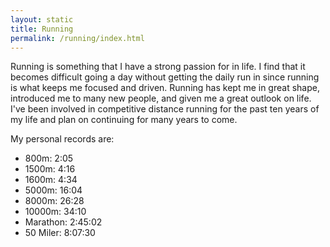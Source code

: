 ```yaml
---
layout: static
title: Running
permalink: /running/index.html
---
```


Running is something that I have a strong passion for in life. I find that it becomes difficult going a day without getting the daily run in since running is what keeps me focused and driven. Running has kept me in great shape, introduced me to many new people, and given me a great outlook on life. I've been involved in competitive distance running for the past ten years of my life and plan on continuing for many years to come.

My personal records are:

* 800m: 2:05
* 1500m: 4:16
* 1600m: 4:34
* 5000m: 16:04
* 8000m: 26:28
* 10000m: 34:10
* Marathon: 2:45:02
* 50 Miler: 8:07:30
